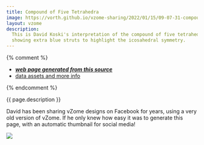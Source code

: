 ```yaml
---
title: Compound of Five Tetrahedra
image: https://vorth.github.io/vzome-sharing/2022/01/15/09-07-31-compound-5-tetra/compound-5-tetra.png
layout: vzome
description:
  This is David Koski's interpretation of the compound of five tetrahedra,
  showing extra blue struts to highlight the icosahedral symmetry.
---
```


{% comment %}
 - [***web page generated from this source***][post]
 - [data assets and more info][github]

[post]: <https://vorth.github.io/vzome-sharing/2022/01/15/compound-5-tetra-09-07-31.html>
[github]: <https://github.com/vorth/vzome-sharing/tree/main/2022/01/15/09-07-31-compound-5-tetra/>
{% endcomment %}

{{ page.description }}

David has been sharing vZome designs on Facebook for years, using a very old version of vZome.
If he only knew how easy it was to generate this page, with an automatic thumbnail for social media!

<vzome-viewer style="width: 100%; height: 65vh;"
       src="https://vorth.github.io/vzome-sharing/2022/01/15/09-07-31-compound-5-tetra/compound-5-tetra.vZome" >
  <img src="https://vorth.github.io/vzome-sharing/2022/01/15/09-07-31-compound-5-tetra/compound-5-tetra.png" />
</vzome-viewer>
